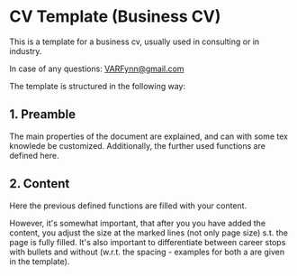 # CV Template (Business CV) 

This is a template for a business cv, usually used in consulting or in industry. 

In case of any questions: VARFynn@gmail.com

The template is structured in the following way: 

## 1. Preamble 
The main properties of the document are explained, and can with some tex knowlede be customized. Additionally, the further used functions are defined here. 

## 2. Content 
Here the previous defined functions are filled with your content. 


However, it's somewhat important, that after you you have added the content, you adjust the size at the marked lines (not only page size) s.t. the page is fully filled. It's also important to differentiate between career stops with bullets and without (w.r.t. the spacing - examples for both a are given in the template). 


